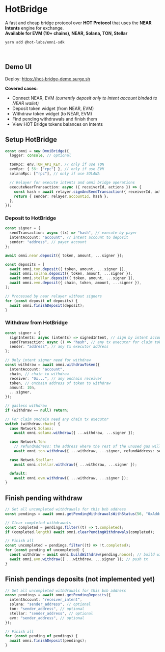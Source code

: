 # HotBridge

A fast and cheap bridge protocol over **HOT Protocol** that uses the **NEAR Intents** engine for exchange.<br/>
**Available for EVM (10+ chains), NEAR, Solana, TON, Stellar**

`yarn add @hot-labs/omni-sdk`

<br />

## Demo UI

Deploy: https://hot-bridge-demo.surge.sh

**Covered cases:**

- Connect NEAR, EVM _(currently deposit only to Intent account binded to NEAR wallet)_
- Deposit token widget (from NEAR, EVM)
- Withdraw token widget (to NEAR, EVM)
- Find pending withdrawals and finish them
- View HOT Bridge tokens balances on Intents

## Setup HotBridge

```ts
const omni = new OmniBridge({
  logger: console, // optional

  tonRpc: env.TON_API_KEY, // only if use TON
  evmRpc: { 56: ["rpc"] }, // only if use EVM
  solanaRpc: ["rpc"], // only if use SOLANA

  // Relayer for execute intents and omni bridge operations
  executeNearTransaction: async ({ receiverId, actions }) => {
    const hash = await relayer.signAndSendTransaction({ receiverId, actions }).
    return { sender: relayer.accountId, hash };
  },
});

```

### Deposit to HotBridge

```ts
const signer = {
  sendTransaction: async (tx) => "hash", // execute by payer
  intentAccount: "account", // intent account to deposit
  sender: "address", // payer account
};

await omni.near.deposit({ token, amount, ...signer });

const deposits = [
  await omni.ton.deposit({ token, amount, ...signer }),
  await omni.solana.deposit({ token, amount, ...signer }),
  await omni.stellar.deposit({ token, amount, ...signer }),
  await omni.evm.deposit({ chain, token, amount, ...signer }),
];

// Processed by near relayer without signers
for (const deposit of deposits) {
  await omni.finishDeposit(deposit);
}
```

### Withdraw from HotBridge

```ts
const signer = {
  signIntents: async (intents) => signedIntent, // sign by intent account with omni balance
  sendTransaction: async () => "hash", // any tx executor for claim tokens for receiver
  sender: "address", // any tx executor address
};

// Only intent signer need for withdraw
const withdraw = await omni.withdrawToken({
  intentAccount: "account",
  chain, // chain to withdraw
  receiver: "0x...", // any onchain receiver
  token, // onchain address of token to withdraw
  amount: 10n,
  ...signer,
});

// gasless withdraw
if (withdraw == null) return;

// For claim onchain need any chain tx executor
switch (withdraw.chain) {
  case Network.Solana:
    await omni.solana.withdraw({ ...withdraw, ...signer });

  case Network.Ton:
    // refundAddress: the address where the rest of the unused gas will go
    await omni.ton.withdraw({ ...withdraw, ...signer, refundAddress: sender.sender });

  case Netwok.Stellar:
    await omni.stellar.withdraw({ ...withdraw, ...signer });

  default:
    await omni.evm.withdraw({ ...withdraw, ...signer });
}
```

## Finish pending withdraw

```ts
// Get all uncompleted withdrawals for this bnb address
const pendings = await omni.getPendingWithdrawalsWithStatus(56, "0xAddress");

// Clear completed withdrawals
const completed = pendings.filter((t) => t.completed);
if (completed.length) await omni.clearPendingWithdrawals(completed);

// Finish all
const uncompleted = pendings.filter((t) => !t.completed);
for (const pending of uncompleted) {
  const withdraw = await omni.buildWithdraw(pending.nonce); // build with signature
  await omni.evm.withdraw({ ...withdraw, ...signer }); // push tx
}
```

## Finish pendings deposits (not implemented yet)

```ts
// Get all uncompleted withdrawals for this bnb address
const pendings = await omni.getPendingDeposits({
  intentAccount: "receiver_intent",
  solana: "sender_address", // optional
  ton: "sender_address", // optional
  stellar: "sender_address", // optional
  evm: "sender_address", // optional
});

// Finish all
for (const pending of pendings) {
  await omni.finishDeposit(pendings);
}
```
